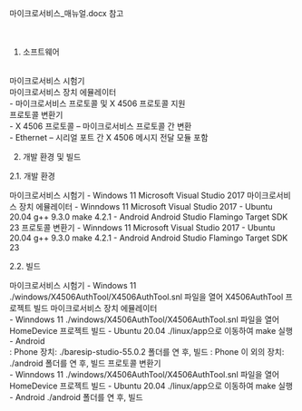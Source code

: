 
마이크로서비스_매뉴얼.docx 참고<br/>
<br/>
<br/>
1.	소프트웨어<br/>
<br/>
마이크로서비스 시험기<br/>
마이크로서비스 장치 에뮬레이터<br/>
	- 마이크로서비스 프로토콜 및 X 4506 프로토콜 지원<br/>
프로토콜 변환기<br/>
	- X 4506 프로토콜 – 마이크로서비스 프로토콜 간 변환<br/>
	- Ethernet – 시리얼 포트 간 X 4506 메시지 전달 모듈 포함<br/>


2.	개발 환경 및 빌드

2.1.	개발 환경

마이크로서비스 시험기
	- Windows 11	Microsoft Visual Studio 2017
마이크로서비스 장치 에뮬레이터
	- Winndows 11	Microsoft Visual Studio 2017
	- Ubuntu 20.04	g++ 9.3.0 make 4.2.1
	- Android 	Android Studio Flamingo Target SDK 23
프로토콜 변환기
	- Winndows 11	Microsoft Visual Studio 2017
	- Ubuntu 20.04	g++ 9.3.0 make 4.2.1
	- Android 	Android Studio Flamingo Target SDK 23


2.2.	빌드

마이크로서비스 시험기	
	- Windows 11	./windows/X4506AuthTool/X4506AuthTool.snl 파일을 열어 X4506AuthTool 프로젝트 빌드
마이크로서비스 장치 에뮬레이터	
	- Winndows 11	./windows/X4506AuthTool/X4506AuthTool.snl 파일을 열어 HomeDevice 프로젝트 빌드
	- Ubuntu 20.04	./linux/app으로 이동하여 make 실행
	- Android 	
		: Phone 장치: ./baresip-studio-55.0.2 폴더를 연 후, 빌드
		: Phone 이 외의 장치: ./android 폴더를 연 후, 빌드
프로토콜 변환기	
	- Winndows 11	./windows/X4506AuthTool/X4506AuthTool.snl 파일을 열어 HomeDevice 프로젝트 빌드
	- Ubuntu 20.04	./linux/app으로 이동하여 make 실행
	- Android 	./android 폴더를 연 후, 빌드
